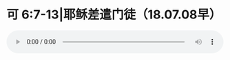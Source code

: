 # 可 6:7-13|耶稣差遣门徒（18.07.08早）

<audio style="width: 100%;" preload="false" controls controlslist="nodownload"><source src="http://file.simai.life/audio/mp3/old/26060.mp3" type="audio/mpeg">Your browser does not support the audio element.</audio>


